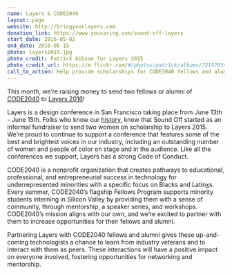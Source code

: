 ```yaml
---
name: Layers & CODE2040
layout: page
website: http://bringyourlayers.com
donation_link: https://www.youcaring.com/sound-off-layers
start_date: 2016-05-02
end_date: 2016-05-15
photo: layers2015.jpg
photo_credit: Patrick Gibson for Layers 2015
photo_credit_url: https://m.flickr.com/#/photos/patr1ck/albums/72157654549411139/
call_to_action: Help provide scholarships for CODE2040 fellows and alumni to attend Layers 2016.
---
```


This month, we’re raising money to send two fellows or alumni of [CODE2040][code2040] to [Layers 2016][layers]!

Layers is a design conference in San Francisco taking place from June 13th - June 15th. Folks who know our [history][history], know that Sound Off started as an informal fundraiser to send two women on scholarship to Layers 2015. We’re proud to continue to support a conference that features some of the best and brightest voices in our industry, including an outstanding number of women and people of color on stage and in the audience. Like all the conferences we support, Layers has a strong Code of Conduct.

CODE2040 is a nonprofit organization that creates pathways to educational, professional, and entrepreneurial success in technology for underrepresented minorities with a specific focus on Blacks and Latin[x][x]s. Every summer, CODE2040’s flagship Fellows Program supports minority students interning in Silicon Valley by providing them with a sense of community, through mentorship, a speaker series, and workshops. CODE2040’s mission aligns with our own, and we’re excited to partner with them to increase opportunities for their fellows and alumni.

Partnering Layers with CODE2040 fellows and alumni gives these up-and-coming technologists a chance to learn from industry veterans and to interact with them as peers. These interactions will have a positive impact on everyone involved, fostering opportunities for networking and mentorship.

[code2040]: http://www.code2040.org/
[layers]: http://www.bringyourlayers.com/
[history]: http://soundofftech.org/about/history/
[x]: http://www.latina.com/lifestyle/our-issues/why-we-say-latinx-trans-gender-non-conforming-people-explain